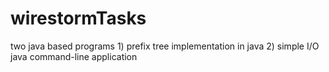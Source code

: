 # wirestormTasks
two java based programs 1) prefix tree implementation in java 2) simple I/O java command-line application 
